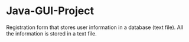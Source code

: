 # Java-GUI-Project
Registration form that stores user information in a database (text file).
All the information is stored in a text file.
